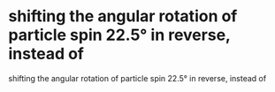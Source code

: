 # shifting the angular rotation of particle spin 22.5° in reverse, instead of

shifting the angular rotation of particle spin 22.5° in reverse, instead of